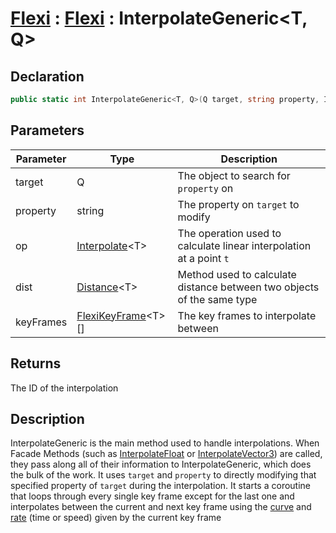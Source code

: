 # [Flexi](../Docs.md) : [Flexi](Flexi.md) : InterpolateGeneric\<T, Q>
## Declaration
```cs
public static int InterpolateGeneric<T, Q>(Q target, string property, Interpolate<T> op, Distance<T> dist, FlexiKeyFrame<T>[] keyFrames)
```

## Parameters
| Parameter | Type | Description |
| - | - | - |
| target | Q | The object to search for `property` on |
| property | string | The property on `target` to modify |
| op | [Interpolate](Interpolate.md)\<T> | The operation used to calculate linear interpolation at a point `t` |
| dist | [Distance](Distance.md)\<T> | Method used to calculate distance between two objects of the same type |
| keyFrames | [FlexiKeyFrame](../FlexiKeyFrame/FlexiKeyFrame.md)\<T>[] | The key frames to interpolate between |

## Returns
The ID of the interpolation

## Description
InterpolateGeneric is the main method used to handle interpolations. When Facade Methods (such as [InterpolateFloat](InterpolateFloat.md) or [InterpolateVector3](InterpolateVector3.md)) are called, they pass along all of their information to InterpolateGeneric, which does the bulk of the work. It uses `target` and `property` to directly modifying that specified property of `target` during the interpolation. It starts a coroutine that loops through every single key frame except for the last one and interpolates between the current and next key frame using the [curve](../FlexiCurves/FlexiCurves.md) and [rate](Rate.md) (time or speed) given by the current key frame
